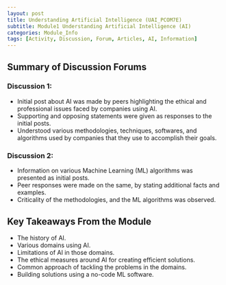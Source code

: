 ```yaml
---
layout: post
title: Understanding Artificial Intelligence (UAI_PCOM7E) 
subtitle: Module1 Understanding Artificial Intelligence (AI)
categories: Module_Info
tags: [Activity, Discussion, Forum, Articles, AI, Information]
---
```


## Summary of Discussion Forums

### Discussion 1:
- Initial post about AI was made by peers highlighting the ethical and professional issues faced by companies using AI.
- Supporting and opposing statements were given as responses to the initial posts.
- Understood various methodologies, techniques, softwares, and algorithms used by companies that they use to accomplish their goals.

### Discussion 2:
- Information on various Machine Learning (ML) algorithms was presented as initial posts.
- Peer responses were made on the same, by stating additional facts and examples.
- Criticality of the methodologies, and the ML algorithms was observed.


## Key Takeaways From the Module
- The history of AI.
- Various domains using AI.
- Limitations of AI in those domains.
- The ethical measures around AI for creating efficient solutions.
- Common approach of tackling the problems in the domains.
- Building solutions using a no-code ML software.

